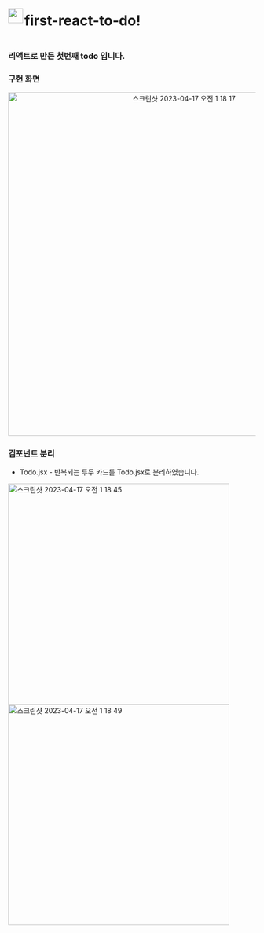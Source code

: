 <div style="display:flex; align-items: center;">
<img src="https://user-images.githubusercontent.com/58963027/232326249-c3dc4e87-a8e2-4dd8-84bc-a42e82e556d0.png" align="left" width="30px"/>
<h1>first-react-to-do!</h1></div>
<h3>리액트로 만든 첫번째 todo 입니다.</h3>
<h3>구현 화면</h3>
<p align="center"><img width="700" alt="스크린샷 2023-04-17 오전 1 18 17" src="https://user-images.githubusercontent.com/58963027/232326191-fd81ffa7-2c38-45ac-8354-45b7c841aab6.png"></p>
</div>
<h3>컴포넌트 분리</h3>
<ul>
<li>Todo.jsx - 반복되는 투두 카드를 Todo.jsx로 분리하였습니다.</li>
</ul>
<img width="450" alt="스크린샷 2023-04-17 오전 1 18 45" src="https://user-images.githubusercontent.com/58963027/232326197-7cda602c-19e4-4338-a46d-49d9fa595143.png">
<img width="450" alt="스크린샷 2023-04-17 오전 1 18 49" src="https://user-images.githubusercontent.com/58963027/232326204-98f998fe-69d9-4a7f-8db6-3ba4d3fc338e.png">
